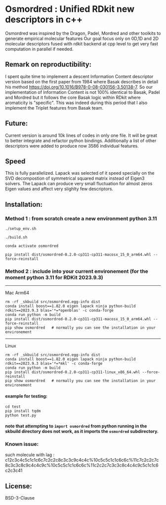 # Osmordred : Unified RDkit new descriptors in c++

Osmordred was inspired by the Dragon, Padel, Mordred and other toolkits to generate empirical molecular features
Our goal focus only on 0D,1D  and 2D molecular descriptors fused with rdkit backend at cpp level to get very fast computation in parallel if needed.

## Remark on reproductibility:

I spent quite time to implement a descent Information Content descriptor version based on the first paper from 1984 where Basak describes in detail his method https://doi.org/10.1016/B978-0-08-030156-3.50138-7.
So our implementation of Information Content is not 100% identical to Basak, Padel and Mordred but it follows the core Basak logic within RDkit where aromaticity is "specific".
This was indeed during this period that I also implement the Triplet features from Basak team. 

## Future:
Current version is around 10k lines of codes in only one file. 
It will be great to better integrate and refactor python bindings.
Additionally a list of other descriptors were added to produce now 3586 individual features.

## Speed 
This is fully parallelized. Lapack was selected of it speed specially on the SVD decompostion of symmetrical squared matrix instead of Eigen3 solvers. 
The Lapack can produce very small fluctuation for almost zeros Eigen values and affect very slighlty few descriptors.   

## Installation:

### Method 1 : from scratch create a new environment python 3.11
```
./setup_env.sh

./build.sh

conda activate osmordred

pip install dist/osmordred-0.2.0-cp311-cp311-macosx_15_0_arm64.whl --force-reinstall 
```

### Method 2 : include into your current environement (for the moment python 3.11 for RDKit 2023.9.3)

---
Mac Arm64
```
rm -rf _skbuild src/osmordred.egg-info dist
conda install boost==1.82.0 eigen lapack ninja python-build rdkit==2023.9.3 blas='*=*openblas' -c conda-forge
conda run python -m build
pip install dist/osmordred-0.2.0-cp311-cp311-macosx_15_0_arm64.whl --force-reinstall 
pip show osmordred   # normally you can see the installation in your environement 
```


---
Linux
```
rm -rf _skbuild src/osmordred.egg-info dist
conda install boost==1.82.0 eigen lapack ninja python-build rdkit==2023.9.3 blas='*=*mkl' -c conda-forge 
conda run python -m build
pip install dist/osmordred-0.2.0-cp311-cp311-linux_x86_64.whl --force-reinstall
pip show osmordred   # normally you can see the installation in your environement 
```

#### example for testing:
```
cd test
pip install tqdm
python test.py
```

#### note that attempting to `import osmordred` from python running in the skbuild directory does not work, as it imports the `osmordred` subdirectory.

### Known issue:
such molecule with lag : c12c3c4c5c1c1c6c7c2c2c8c3c3c9c4c4c%10c5c5c1c1c6c6c%11c7c2c2c7c8c3c3c8c9c4c4c9c%10c5c5c1c1c6c6c%11c2c2c7c3c3c8c4c4c9c5c1c1c6c2c3c41

## License:

BSD-3-Clause
